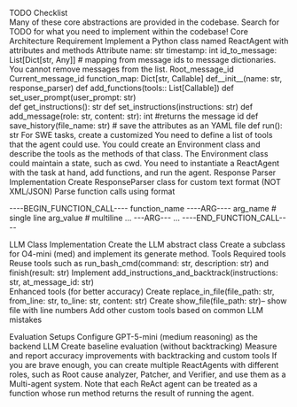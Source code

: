 TODO Checklist  
Many of these core abstractions are provided in the codebase. Search for TODO for what you need to implement within the codebase! 
Core Architecture Requirement 
Implement a Python class named ReactAgent with attributes and methods
Attribute 
name: str
timestamp: int
id_to_message: List[Dict[str, Any]] # mapping from message ids to  message dictionaries. You cannot remove messages from the list.
Root_message_id
Current_message_id
function_map: Dict[str, Callable] 
def__init__(name: str, response_parser)
def add_functions(tools:: List[Callable])
def set_user_prompt(user_prompt: str)  
def get_instructions(): str
def set_instructions(instructions: str)
def add_message(role: str, content: str): int #returns the message id 
def save_history(file_name: str) # save the attributes as an YAML file 
def run(): str
For SWE tasks, create a customized 
You need to define a list of tools that the agent could use.  You could create an Environment class and describe the tools as the methods of that class.  The Environment class could maintain a state, such as cwd.
You need to instantiate a ReactAgent with the task at hand, add functions, and run the agent. 
Response Parser Implementation 
Create ResponseParser class for custom text format (NOT XML/JSON) 
Parse function calls using format 

----BEGIN_FUNCTION_CALL----
function_name
----ARG----
arg_name # single line
arg_value # multiline
...
---ARG---
...
----END_FUNCTION_CALL----


LLM Class Implementation
Create the LLM abstract class
Create a subclass for O4-mini (med) and implement its generate method.
Tools 
Required tools 
Reuse tools such as run_bash_cmd(command: str, description: str) and finish(result: str) 
Implement add_instructions_and_backtrack(instructions: str, at_message_id: str)  
Enhanced tools (for better accuracy) 
Create replace_in_file(file_path: str, from_line: str, to_line: str, content: str) 
Create show_file(file_path: str)– show file with line numbers 
Add other custom tools based on common LLM mistakes 

Evaluation Setups 
Configure GPT-5-mini (medium reasoning) as the backend LLM 
Create baseline evaluation (without backtracking)
Measure and report accuracy improvements with backtracking and custom tools
If you are brave enough, you can create multiple ReactAgents with different roles, such as Root cause analyzer, Patcher, and Verifier, and use them as a Multi-agent system.  Note that each ReAct agent can be treated as a function whose run method returns the result of running the agent.



